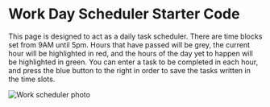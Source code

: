 # Work Day Scheduler Starter Code

This page is designed to act as a daily task scheduler. There are time blocks set from 9AM until 5pm. Hours that have passed will be grey, the current hour will be highlighted in red, and the hours of the day yet to happen will be highlighted in green. You can enter a task to be completed in each hour, and press the blue button to the right in order to save the tasks written in the time slots.

![Work scheduler photo](https://user-images.githubusercontent.com/62664961/137666853-f869bd66-99c2-4d51-b13c-eddfee4407a3.PNG)
